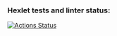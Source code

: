 ### Hexlet tests and linter status:
[![Actions Status](https://github.com/iQwaz/frontend-project-lvl1/workflows/hexlet-check/badge.svg)](https://github.com/iQwaz/frontend-project-lvl1/actions)